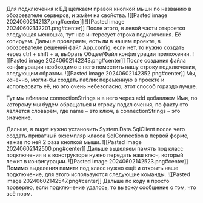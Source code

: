 Для подключения к БД щёлкаем правой кнопкой мыши по названию в обозревателе серверов, и жмём на свойства.
![[Pasted image 20240602142137.png#center]]
![[Pasted image 20240602142201.png#center]]
После этого, в левой части откроется следующая менюшка, тут нас интересует строка подключения. Её копируем.
Дальше проверяем, есть ли в нашем проекте, в обозревателе решений файл App.config, если нет, то нужно создать через ctrl + shift + a, выбрать Общее/Файл конфигурации приложения.
![[Pasted image 20240602142243.png#center]]
После создания файла конфигурации необходимо в него поместить нашу строку подключения, следующим образом.
![[Pasted image 20240602142352.png#center]]
Мы, конечно, могли-бы создать паблик переменную в проекте и использовать её, но это очень небезопасно, этот способ гораздо лучше.

Тут мы вбиваем connectionStrings и в него через add добавляем Имя, по которому мы будем обращаться и строку подключения, по факту это является словарём, где name – это ключ, а connectionStrings – это значение.

Дальше, в nuget нужно установить System.Data.SqlClient после чего создать приватный экземпляр класса SqlConnection в первой форме, нажав по ней 2 раза кнопкой мыши.
![[Pasted image 20240602142500.png#center]]
Дальше выделяем память под класс подключения и в конструкторе нужно передать наш ключ, который лежит в конфигурации.
![[Pasted image 20240602142523.png#center]]
Помимо выделения памяти под класс нужно ещё и открыть наше подключение, для этого используются следующие команды.
![[Pasted image 20240602142547.png#center]]
Дальше по коду я просто проверяю, если подключение удалось, то вывожу сообщение о том, что всё норм.